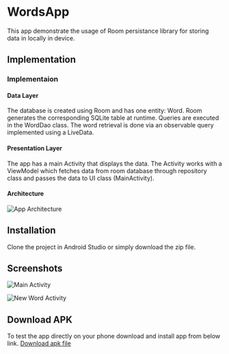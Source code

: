 # WordsApp
This app demonstrate the usage of Room persistance library for storing data in locally in device.

## Implementation
### Implementaion
#### Data Layer
The database is created using Room and has one entity: Word. Room generates the corresponding SQLite table at runtime.
Queries are executed in the WordDao class. The word retrieval is done via an observable query implemented using a LiveData. 

#### Presentation Layer
The app has a main Activity that displays the data. The Activity works with a ViewModel which fetches data from room database through repository class
and passes the data to UI class (MainActivity).

#### Architecture
![App Architecture](https://codelabs.developers.google.com/codelabs/android-training-livedata-viewmodel/img/1205d9f95688b35b.png)

## Installation
Clone the project in Android Studio or simply download the zip file.

## Screenshots
![Main Activity](https://codelabs.developers.google.com/codelabs/android-training-livedata-viewmodel/img/f79b6d29612488b2.png)

![New Word Activity](https://codelabs.developers.google.com/codelabs/android-training-livedata-viewmodel/img/9f96622d49695bd5.png)

## Download APK
To test the app directly on your phone download and install app from below link.
[Download apk file](https://drive.google.com/file/d/10A-VsOBsCPY8XNqjPE5ZEhyqrrbsHTKr/view?usp=sharing)
